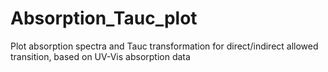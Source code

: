 # Absorption_Tauc_plot
Plot absorption spectra and Tauc transformation for direct/indirect allowed transition, based on UV-Vis absorption data
